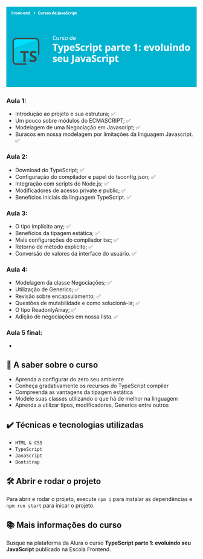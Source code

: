 ![TypeScript parte 1: evoluindo seu JavaScript](curso.png)

### Aula 1:
- Introdução ao projeto e sua estrutura; :white_check_mark:
- Um pouco sobre módulos do ECMASCRIPT; :white_check_mark:
- Modelagem de uma Negociação em Javascript; :white_check_mark:
- Buracos em nossa modelagem por limitações da linguagem Javascript. :white_check_mark:
### Aula 2:
- Download do TypeScript; :white_check_mark:
- Configuração do compilador e papel do tsconfig.json; :white_check_mark:
- Integração com scripts do Node.js; :white_check_mark:
- Modificadores de acesso private e public; :white_check_mark:
- Benefícios iniciais da linguagem TypeScript. :white_check_mark:
### Aula 3:
- O tipo implícito any; :white_check_mark:
- Benefícios da tipagem estática; :white_check_mark:
- Mais configurações do compilador tsc; :white_check_mark:
- Retorno de método explícito; :white_check_mark:
- Conversão de valores da interface do usuário. :white_check_mark:
### Aula 4:
- Modelagem da classe Negociações; :white_check_mark:
- Utilização de Generics; :white_check_mark:
- Revisão sobre encapsulamento; :white_check_mark:
- Questões de mutabilidade e como solucioná-la; :white_check_mark:
- O tipo ReadonlyArray; :white_check_mark:
- Adição de negociações em nossa lista. :white_check_mark:
### Aula 5 final:
- 

## 🔨 A saber sobre o curso
- Aprenda a configurar do zero seu ambiente
- Conheça gradativamente os recursos do TypeScript compiler
- Compreenda as vantagens da tipagem estática
- Modele suas classes utilizando o que há de melhor na linguagem
- Aprenda a utilizar tipos, modificadores, Generics entre outros


## ✔️ Técnicas e tecnologias utilizadas
- `HTML & CSS`
- `TypeScript`
- `JavaScript`
- `Bootstrap`

## 🛠️ Abrir e rodar o projeto
Para abrir e rodar o projeto, execute `npm i` para instalar as dependências e `npm run start` para inicar o projeto.

## 📚 Mais informações do curso
Busque na plataforma da Alura o curso **TypeScript parte 1: evoluindo seu JavaScript** publicado na Escola Frontend.

<br>
